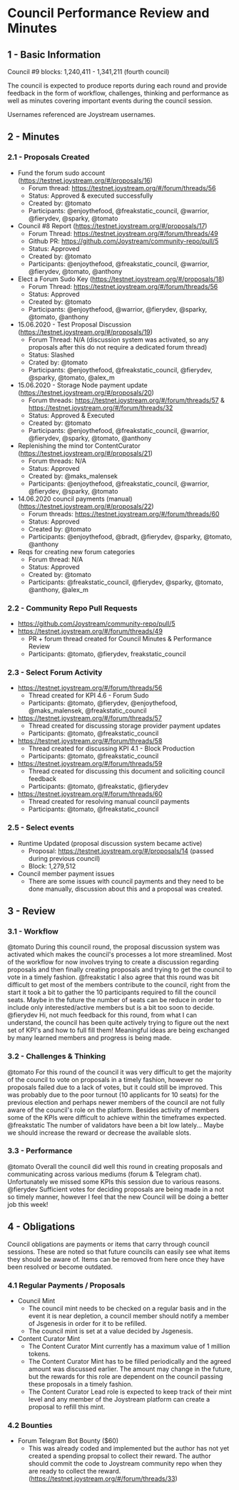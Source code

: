 # Council Performance Review and Minutes
## 1 - Basic Information

Council #9 blocks: 1,240,411 - 1,341,211 (fourth council)

The council is expected to produce reports during each round and provide feedback in the form of workflow, challenges, thinking and performance as well as minutes covering important events during the council session.

Usernames referenced are Joystream usernames.

## 2 - Minutes
### 2.1 - Proposals Created
- Fund the forum sudo account (https://testnet.joystream.org/#/proposals/16)
     - Forum thread: https://testnet.joystream.org/#/forum/threads/56
	 - Status: Approved & executed successfully
	 - Created by: @tomato
	 - Participants: @enjoythefood, @freakstatic_council, @warrior, @fierydev, @sparky, @tomato
 - Council #8 Report (https://testnet.joystream.org/#/proposals/17)
	 - Forum Thread: https://testnet.joystream.org/#/forum/threads/49
	 - Github PR: https://github.com/Joystream/community-repo/pull/5
	 - Status: Approved
	 - Created by: @tomato
	 - Participants: @enjoythefood, @freakstatic_council, @warrior, @fierydev, @tomato, @anthony
 - Elect a Forum Sudo Key (https://testnet.joystream.org/#/proposals/18)
	 - Forum Thread: https://testnet.joystream.org/#/forum/threads/56
	 - Status: Approved
	 - Created by: @tomato
	 - Participants: @enjoythefood, @warrior, @fierydev, @sparky, @tomato, @anthony
 - 15.06.2020 - Test Proposal Discussion (https://testnet.joystream.org/#/proposals/19)
	 - Forum Thread: N/A (discussion system was activated, so any proposals after this do not require a dedicated forum thread)
	 - Status: Slashed
	 - Crated by: @tomato
	 - Participants: @enjoythefood, @freakstatic_council, @fierydev, @sparky, @tomato, @alex_m
 - 15.06.2020 - Storage Node payment update (https://testnet.joystream.org/#/proposals/20)
	 - Forum threads: https://testnet.joystream.org/#/forum/threads/57 & https://testnet.joystream.org/#/forum/threads/32
	 - Status: Approved & Executed
	 - Created by: @tomato
	 - Participants: @enjoythefood, @freakstatic_council, @warrior, @fierydev, @sparky, @tomato, @anthony
 - Replenishing the mind tor ContentCurator (https://testnet.joystream.org/#/proposals/21)
	 - Forum threads: N/A
	 - Status: Approved
	 - Created by: @maks_malensek
	 - Participants: @enjoythefood, @freakstatic_council, @warrior, @fierydev, @sparky, @tomato
 - 14.06.2020 council payments (manual) (https://testnet.joystream.org/#/proposals/22)
	 - Forum threads: https://testnet.joystream.org/#/forum/threads/60
	 - Status: Approved
	 - Created by: @tomato
	 - Participants: @enjoythefood, @bradt, @fierydev, @sparky, @tomato, @anthony
 - Reqs for creating new forum categories
 	- Forum thread: N/A
	- Status: Approved
	- Created by: @tomato
	- Participants: @freakstatic_council, @fierydev, @sparky, @tomato, @anthony, @alex_m

### 2.2 - Community Repo Pull Requests
- https://github.com/Joystream/community-repo/pull/5
- https://testnet.joystream.org/#/forum/threads/49
	- PR + forum thread created for Council Minutes & Performance Review
	- Participants: @tomato, @fierydev, freakstatic_council

### 2.3 - Select Forum Activity
- https://testnet.joystream.org/#/forum/threads/56
	- Thread created for KPI 4.6 - Forum Sudo
	- Participants: @tomato, @fierydev, @enjoythefood, @maks_malensek, @freakstatic_council
- https://testnet.joystream.org/#/forum/threads/57
	- Thread created for discussing storage provider payment updates
	- Participants: @tomato, @freakstatic_council
- https://testnet.joystream.org/#/forum/threads/58
	- Thread created for discussing KPI 4.1 - Block Production
	- Participants: @tomato, @freakstatic_council
- https://testnet.joystream.org/#/forum/threads/59
	- Thread created for discussing this document and soliciting council feedback
	- Participants: @tomato, @freakstatic, @fierydev
- https://testnet.joystream.org/#/forum/threads/60
	- Thread created for resolving manual council payments
	- Participants: @tomato, @freakstatic_council

### 2.5 - Select events
- Runtime Updated (proposal discussion system became active)
	- Proposal: https://testnet.joystream.org/#/proposals/14 (passed during previous council)
	- Block: 1,279,512
- Council member payment issues
	- There are some issues with council payments and they need to be done manually, discussion about this and a proposal was created.

## 3 - Review
### 3.1 - Workflow
@tomato
During this council round, the proposal discussion system was activated which makes the council's processes a lot more streamlined. Most of the workflow for now involves trying to create a discussion regarding proposals and then finally creating proposals and trying to get the council to vote in a timely fashion.
@freakstatic
I also agree that this round was bit difficult to get most of the members contribute to the council, right from the start it took a bit to gather the 10 participants required to fill the council seats. Maybe in the future the number of seats can be reduce in order to include only interested/active members but is a bit too soon to decide.
@fierydev
Hi, not much feedback for this round, from what I can understand, the council has been quite actively trying to figure out the next set of KPI's and how to full fill them! Meaningful ideas are being exchanged by many learned members and progress is being made.
### 3.2 - Challenges & Thinking
@tomato
For this round of the council it was very difficult to get the majority of the council to vote on proposals in a timely fashion, however no proposals failed due to a lack of votes, but it could still be improved. This was probably due to the poor turnout (10 applicants for 10 seats) for the previous election and perhaps newer members of the council are not fully aware of the council's role on the platform. Besides activity of members some of the KPIs were difficult to achieve within the timeframes expected.
@freakstatic
The number of validators have been a bit low lately... Maybe we should increase the reward or decrease the available slots.
### 3.3 - Performance
@tomato
Overall the council did well this round in creating proposals and communicating across various mediums (forum & Telegram chat). Unfortunately we missed some KPIs this session due to various reasons.
@fierydev
Sufficient votes for deciding proposals are being made in a not so timely manner, however I feel that the new Council will be doing a better job this week!

## 4 - Obligations
Council obligations are payments or items that carry through council sessions. These are noted so that future councils can easily see what items they should be aware of. Items can be removed from here once they have been resolved or become outdated.
### 4.1 Regular Payments / Proposals
- Council Mint
	- The council mint needs to be checked on a regular basis and in the event it is near depletion, a council member should notify a member of Jsgenesis in order for it to be refilled.
	- The council mint is set at a value decided by Jsgenesis.
- Content Curator Mint
	- The Content Curator Mint currently has a maximum value of 1 million tokens.
	- The Content Curator Mint has to be filled periodically and the agreed amount was discussed earlier. The amount may change in the future, but the rewards for this role are dependent on the council passing these proposals in a timely fashion.
	- The Content Curator Lead role is expected to keep track of their mint level and any member of the Joystream platform can create a proposal to refill this mint.
### 4.2 Bounties
- Forum Telegram Bot Bounty ($60)
	- This was already coded and implemented but the author has not yet created a spending propsal to collect their reward. The author should commit the code to Joystream community repo when they are ready to collect the reward. (https://testnet.joystream.org/#/forum/threads/33)